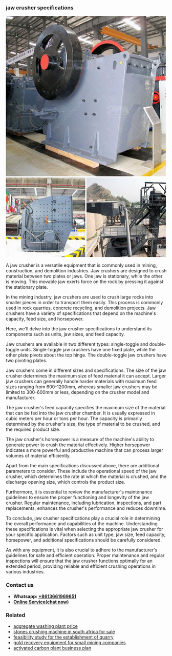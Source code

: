 <h3>jaw crusher specifications</h3><img src='1704856689.jpg' alt=''><p>A jaw crusher is a versatile equipment that is commonly used in mining, construction, and demolition industries. Jaw crushers are designed to crush material between two plates or jaws. One jaw is stationary, while the other is moving. This movable jaw exerts force on the rock by pressing it against the stationary plate.</p><p>In the mining industry, jaw crushers are used to crush large rocks into smaller pieces in order to transport them easily. This process is commonly used in rock quarries, concrete recycling, and demolition projects. Jaw crushers have a variety of specifications that depend on the machine's capacity, feed size, and horsepower.</p><p>Here, we'll delve into the jaw crusher specifications to understand its components such as units, jaw sizes, and feed capacity.</p><p>Jaw crushers are available in two different types: single-toggle and double-toggle units. Single-toggle jaw crushers have one fixed plate, while the other plate pivots about the top hinge. The double-toggle jaw crushers have two pivoting plates.</p><p>Jaw crushers come in different sizes and specifications. The size of the jaw crusher determines the maximum size of feed material it can accept. Larger jaw crushers can generally handle harder materials with maximum feed sizes ranging from 600-1200mm, whereas smaller jaw crushers may be limited to 300-600mm or less, depending on the crusher model and manufacturer.</p><p>The jaw crusher's feed capacity specifies the maximum size of the material that can be fed into the jaw crusher chamber. It is usually expressed in cubic meters per hour or tons per hour. The capacity is primarily determined by the crusher's size, the type of material to be crushed, and the required product size.</p><p>The jaw crusher's horsepower is a measure of the machine's ability to generate power to crush the material effectively. Higher horsepower indicates a more powerful and productive machine that can process larger volumes of material efficiently.</p><p>Apart from the main specifications discussed above, there are additional parameters to consider. These include the operational speed of the jaw crusher, which determines the rate at which the material is crushed, and the discharge opening size, which controls the product size.</p><p>Furthermore, it is essential to review the manufacturer's maintenance guidelines to ensure the proper functioning and longevity of the jaw crusher. Regular maintenance, including lubrication, inspections, and part replacements, enhances the crusher's performance and reduces downtime.</p><p>To conclude, jaw crusher specifications play a crucial role in determining the overall performance and capabilities of the machine. Understanding these specifications is vital when selecting the appropriate jaw crusher for your specific application. Factors such as unit type, jaw size, feed capacity, horsepower, and additional specifications should be carefully considered.</p><p>As with any equipment, it is also crucial to adhere to the manufacturer's guidelines for safe and efficient operation. Proper maintenance and regular inspections will ensure that the jaw crusher functions optimally for an extended period, providing reliable and efficient crushing operations in various industries.</p><h3>Contact us</h3><ul><li><strong>Whatsapp:&nbsp;<a href="https://wa.me/8613661969651">+8613661969651</a></strong></li><li><a href="https://swt.shibang-china.com/?git&amp;zhl&amp;jaw crusher specifications"><strong>Online Service(chat now)</strong></a></li></ul><h3>Related</h3><ul><li><a href='aggregate washing plant price.md'>aggregate washing plant price</a></li><li><a href='stones crushing machine in south africa for sale.md'>stones crushing machine in south africa for sale</a></li><li><a href='feasibility study for the establishment of quarry.md'>feasibility study for the establishment of quarry</a></li><li><a href='gold recovery equipment for small mining companies.md'>gold recovery equipment for small mining companies</a></li><li><a href='activated carbon plant business plan.md'>activated carbon plant business plan</a></li></ul>